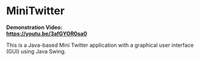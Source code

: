 # MiniTwitter
**Demonstration Video:  
https://youtu.be/3afGYOR0sa0**

This is a Java-based Mini Twitter application with a graphical user interface (GUI) using Java Swing.
